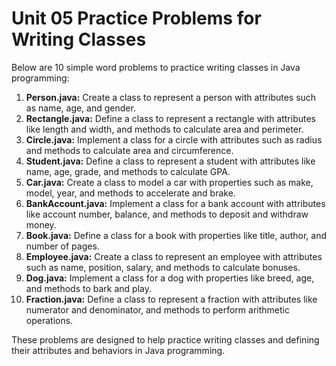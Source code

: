 # Unit 05 Practice Problems for Writing Classes

Below are 10 simple word problems to practice writing classes in Java programming:

1. **Person.java:** Create a class to represent a person with attributes such as name, age, and gender.
2. **Rectangle.java:** Define a class to represent a rectangle with attributes like length and width, and methods to calculate area and perimeter.
3. **Circle.java:** Implement a class for a circle with attributes such as radius and methods to calculate area and circumference.
4. **Student.java:** Define a class to represent a student with attributes like name, age, grade, and methods to calculate GPA.
5. **Car.java:** Create a class to model a car with properties such as make, model, year, and methods to accelerate and brake.
6. **BankAccount.java:** Implement a class for a bank account with attributes like account number, balance, and methods to deposit and withdraw money.
7. **Book.java:** Define a class for a book with properties like title, author, and number of pages.
8. **Employee.java:** Create a class to represent an employee with attributes such as name, position, salary, and methods to calculate bonuses.
9. **Dog.java:** Implement a class for a dog with properties like breed, age, and methods to bark and play.
10. **Fraction.java:** Define a class to represent a fraction with attributes like numerator and denominator, and methods to perform arithmetic operations.

These problems are designed to help practice writing classes and defining their attributes and behaviors in Java programming.
